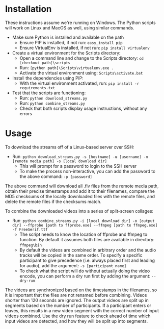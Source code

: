 Installation
============

These instructions assume we're running on Windows. The Python scripts will work on Linux and MacOS as well, using similar commands.

  * Make sure Python is installed and available on the path
    * Ensure PIP is installed, if not run: `easy_install pip`
    * Ensure VirtualEnv is installed, if not run: `pip install virtualenv`
  * Create a virtual environment for the Scripts directory:
    * Open a command line and change to the Scripts directory: `cd [checkout path]\scripts`
    * Run: `[python path]\Scripts\virtualenv.exe .`
    * Activate the virtual environment using: `Scripts\activate.bat`
  * Install the dependencies using PIP:
    * With the virtual environment activated, run: `pip install -r requirements.txt`
  * Test that the scripts are functioning:
    * Run: `python download_streams.py`
    * Run: `python combine_streams.py`
    * Check that both scripts display usage instructions, without any errors

Usage
=====

To download the streams off of a Linux-based server over SSH:

  * Run: `python download_streams.py -s [hostname] -u [username] -m [remote media path] -o [local download dir]`
    * This will prompt for a password to login to the SSH server
    * To make the process non-interactive, you can add the password to the above command: `-p [password]`

The above command will download all .flv files from the remote media path, obtain their precise timestamps and add it to their filenames, 
compare the MD5 checksums of the locally downloaded files with the remote files, and delete the remote files if the checksums match.

To combine the downloaded videos into a series of split-screen collages:

  * Run: `python combine_streams.py -i [local download dir] -o [output dir] --ffprobe [path to ffprobe.exe] --ffmpeg [path to ffmpeg.exe] -f FreeSerif.ttf`
    * The script needs to know the location of ffprobe and ffmpeg to function. By default it assumes both files are available in directory: `ffmpeg\bin`
	* By default the videos are combined in arbitrary order and the audio tracks will be copied in the same order.
	  To specify a specific participant to give precedence (i.e. always placed first and leading for audio), add the argument: `-s [participant name]`
	* To check what the script will do without actually doing the video encode, you can perform a dry run first by adding the argument: `--dry-run`
	
The videos are synchronized based on the timestamps in the filenames, so it is important that the files are not renamed before combining. Videos shorter than 120 seconds are ignored.
The output videos are split up in segments based on the number of participants. If a participant enters or leaves, this results in a new video segment with the correct number of input videos combined.
Use the dry run feature to check ahead of time which input videos are detected, and how they will be split up into segments.